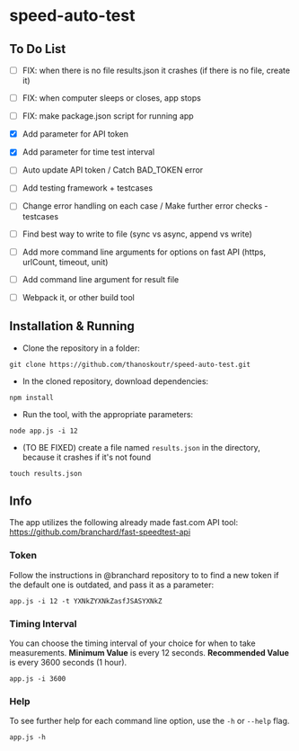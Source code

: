 # speed-auto-test

## To Do List
- [ ] FIX: when there is no file results.json it crashes (if there is no file, create it)
- [ ] FIX: when computer sleeps or closes, app stops
- [ ] FIX: make package.json script for running app
- [x] Add parameter for API token
- [x] Add parameter for time test interval
- [ ] Auto update API token / Catch BAD_TOKEN error
- [ ] Add testing framework + testcases
- [ ] Change error handling on each case / Make further error checks - testcases
- [ ] Find best way to write to file (sync vs async, append vs write)
- [ ] Add more command line arguments for options on fast API (https, urlCount, timeout, unit)
- [ ] Add command line argument for result file
- [ ] Webpack it, or other build tool



## Installation & Running

- Clone the repository in a folder:
```
git clone https://github.com/thanoskoutr/speed-auto-test.git
```
- In the cloned repository, download dependencies:
```
npm install
```
- Run the tool, with the appropriate parameters:
```
node app.js -i 12
```
- (TO BE FIXED) create a file named `results.json` in the directory, because it crashes if it's not found
```
touch results.json
```

## Info
The app utilizes the following already made fast.com API tool: https://github.com/branchard/fast-speedtest-api

### Token
Follow the instructions in @branchard repository to to find a new token if the default one is outdated, and pass it as a parameter:
```
app.js -i 12 -t YXNkZYXNkZasfJSASYXNkZ
```

### Timing Interval
You can choose the timing interval of your choice for when to take measurements.
**Minimum Value** is every 12 seconds.
**Recommended Value** is every 3600 seconds (1 hour).
```
app.js -i 3600
```

### Help
To see further help for each command line option, use the `-h` or `--help` flag.
```
app.js -h
```
